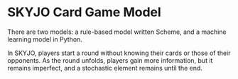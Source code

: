 # SKYJO Card Game Model

There are two models: a rule-based model written Scheme, and a machine learning model in Python.

In SKYJO, players start a round without knowing their cards or those of their opponents. As the round unfolds, players gain more information, but it remains imperfect, and a stochastic element remains until the end.
